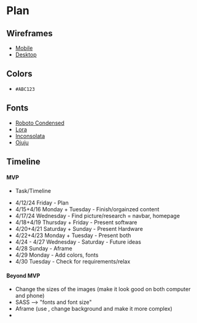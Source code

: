 # Plan

## Wireframes
* [Mobile](https://wireframe.cc/FoHNt8)
* [Desktop](https://wireframe.cc/ziMqQp)

## Colors
* `#ABC123`

## Fonts
* [Roboto Condensed](https://fonts.google.com/share?selection.family=Roboto+Condensed:ital,wght@0,100..900;1,100..900)
* [Lora](https://fonts.google.com/share?selection.family=Lora:ital,wght@0,400..700;1,400..700)
* [Inconsolata](https://fonts.google.com/share?selection.family=Inconsolata:wght@200..900)
* [Ojuju](https://fonts.google.com/share?selection.family=Ojuju:wght@200..800)

## Timeline

#### MVP

* Task/Timeline

 - 4/12/24 Friday - Plan
 - 4/15+4/16 Monday + Tuesday - Finish/orgainzed content 
 - 4/17/24 Wednesday - Find picture/research = navbar, homepage
 - 4/18+4/19 Thursday + Friday - Present software
 - 4/20+4/21 Saturday + Sunday - Present Hardware 
 - 4/22+4/23 Monday + Tuesday - Present both 
 - 4/24 - 4/27 Wednesday - Saturday - Future ideas 
 - 4/28 Sunday - Aframe 
 - 4/29 Monday - Add colors, fonts 
 - 4/30 Tuesday - Check for requirements/relax 

#### Beyond MVP

* Change the sizes of the images (make it look good on both computer and phone)
* SASS --> "fonts and font size"
* Aframe (use <I-frame>, change background and make it more complex)
* 
